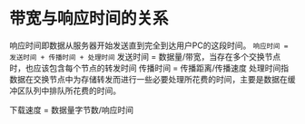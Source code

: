 # 带宽与响应时间的关系

响应时间即数据从服务器开始发送直到完全到达用户PC的这段时间。
`响应时间 = 发送时间 + 传播时间 + 处理时间`
发送时间 = 数据量/带宽，当存在多个交换节点时，也应该包含每个节点的转发时间
传播时间 = 传播距离/传播速度
处理时间指数据在交换节点中为存储转发而进行一些必要处理所花费的时间，主要是数据在缓冲区队列中排队所花费的时间。

下载速度 = 数据量字节数/响应时间